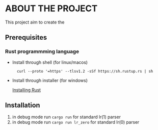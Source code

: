 # ABOUT THE PROJECT
This project aim to create the 

## Prerequisites

### Rust programmming language
+ Install through shell (for linux/macos)
  ```shell
    curl --proto '=https' --tlsv1.2 -sSf https://sh.rustup.rs | sh 
    ```
+ Install through installer (for windows)

  [Installing Rust](https://www.rust-lang.org/tools/install)
     

## Installation

1. in debug mode run ```cargo run``` for standard lr(1) parser
2. in debug mode run ```cargo run lr_zero``` for standard lr(0) parser

